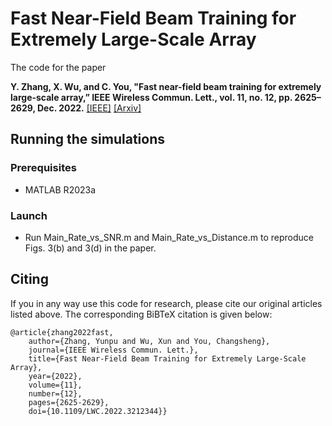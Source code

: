 # Fast Near-Field Beam Training for Extremely Large-Scale Array

The code for the paper

<strong>Y. Zhang, X. Wu, and C. You, "Fast near-field beam training for extremely large-scale array,” IEEE Wireless Commun. Lett., vol. 11, no. 12, pp. 2625– 2629, Dec. 2022.</strong> [[IEEE]](https://ieeexplore.ieee.org/abstract/document/9913211/) [[Arxiv]](https://arxiv.org/abs/2209.14798)

## Running the simulations

### Prerequisites
* MATLAB R2023a
### Launch
* Run Main_Rate_vs_SNR.m and Main_Rate_vs_Distance.m to reproduce Figs. 3(b) and 3(d) in the paper.

## Citing

If you in any way use this code for research, please cite our original articles listed above. The corresponding BiBTeX citation is given below:

```
@article{zhang2022fast,
	author={Zhang, Yunpu and Wu, Xun and You, Changsheng},
	journal={IEEE Wireless Commun. Lett.}, 
	title={Fast Near-Field Beam Training for Extremely Large-Scale Array}, 
	year={2022},
	volume={11},
	number={12},
	pages={2625-2629},
	doi={10.1109/LWC.2022.3212344}}
```

